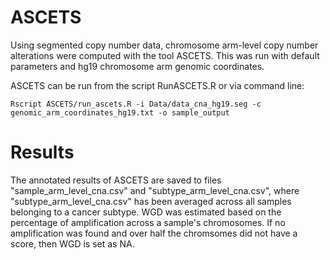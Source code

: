 # ASCETS
Using segmented copy number data, chromosome arm-level copy number alterations were computed with the tool ASCETS. This was run with default parameters and hg19 chromosome arm genomic coordinates.

ASCETS can be run from the script RunASCETS.R or via command line:
```
Rscript ASCETS/run_ascets.R -i Data/data_cna_hg19.seg -c genomic_arm_coordinates_hg19.txt -o sample_output
```

# Results
The annotated results of ASCETS are saved to files "sample_arm_level_cna.csv" and "subtype_arm_level_cna.csv", where "subtype_arm_level_cna.csv" has been averaged across all samples belonging to a cancer subtype. WGD was estimated based on the percentage of amplification across a sample's chromosomes. If no amplification was found and over half the chromsomes did not have a score, then WGD is set as NA.
